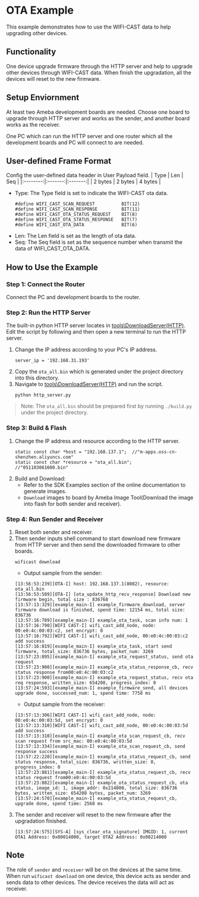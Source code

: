# OTA Example

This example demonstrates how to use the WIFI-CAST data to help upgrading other devices.

## Functionality

One device upgrade firmware through the HTTP server and help to upgrade other devices through WIFI-CAST data. When finish the upgradation, all the devices will reset to the new firmware.

## Setup Enviornment

At least two Ameba development boards are needed. Choose one board to upgrade through HTTP server and works as the sender, and another board works as the receiver.

One PC which can run the HTTP server and one router which all the development boards and PC will connect to are needed. 

## User-defined Frame Format

Config the user-defined data header in User Payload field.
|   Type   |   Len   |   Seq   |
|:--------:|:-------:|:-------:|
|  2 bytes | 2 bytes | 4 bytes |
* Type: The Type field is set to indicate the WIFI-CAST ota data.
    ```
    #define WIFI_CAST_SCAN_REQUEST          BIT(12)
    #define WIFI_CAST_SCAN_RESPONSE         BIT(11)
    #define WIFI_CAST_OTA_STATUS_REQUEST    BIT(8)
    #define WIFI_CAST_OTA_STATUS_RESPONSE   BIT(7)
    #define WIFI_CAST_OTA_DATA              BIT(6)
    ```
* Len: The Len field is set as the length of ota data.
* Seq: The Seq field is set as the sequence number when transmit the data of WIFI_CAST_OTA_DATA.

## How to Use the Example

### Step 1: Connect the Router

Connect the PC and development boards to the router.

### Step 2: Run the HTTP Server

The built-in python HTTP server locates in [tools\DownloadServer(HTTP)](tools/DownloadServer(HTTP)). Edit the script by following and then open a new terminal to run the HTTP server.

1. Change the IP address according to your PC's IP address.
    ```
    server_ip = '192.168.31.193'
    ```
2. Copy the `ota_all.bin` which is generated under the project directory into this directory.
3. Navigate to [tools\DownloadServer(HTTP)](tools/DownloadServer(HTTP)) and run the script.
    ```
    python http_server.py
    ```
> Note: The `ota_all.bin` should be prepared first by running `./build.py` under the project directory.

### Step 3: Build & Flash

1. Change the IP address and resource according to the HTTP server.
    ```
    static const char *host = "192.168.137.1";  //"m-apps.oss-cn-shenzhen.aliyuncs.com"
    static const char *resource = "ota_all.bin";     //"051103061600.bin"
    ```
2. Build and Download:
   * Refer to the SDK Examples section of the online documentation to generate images.
   * `Download` images to board by Ameba Image Tool(Download the image into flash for both sender and receiver).

### Step 4: Run Sender and Receiver

1. Reset both sender and receiver.
2. Then sender inputs shell command to start download new firmware from HTTP server and then send the downloaded firmware to other boards.
    ```
    wificast download
    ```
    * Output sample from the sender:
    ```
    [13:56:53:239][OTA-I] host: 192.168.137.1(8082), resource: ota_all.bin
    [13:56:53:589][OTA-I] [ota_update_http_recv_response] Download new firmware begin, total size : 836768
    [13:57:13:329][example_main-I] example_firmware_download, server firmware download is finished, spend time: 12154 ms, total size: 836736
    [13:57:16:789][example_main-I] example_ota_task, scan info num: 1
    [13:57:16:790][WIFI CAST-I] wifi_cast_add_node, node: 00:e0:4c:00:03:c2, set encrypt: 0
    [13:57:16:792][WIFI CAST-I] wifi_cast_add_node, 00:e0:4c:00:03:c2 add success
    [13:57:16:819][example_main-I] example_ota_task, start send firmware, total_size: 836736 bytes, packet_num: 3269
    [13:57:23:895][example_main-I] example_ota_request_status, send ota request
    [13:57:23:900][example_main-I] example_ota_status_response_cb, recv status response from00:e0:4c:00:03:c2
    [13:57:23:900][example_main-I] example_ota_request_status, recv ota req response, written_size: 654208, progress_index: 0
    [13:57:24:593][example_main-I] example_firmware_send, all devices upgrade done, successed_num: 1, spend time: 7758 ms
    ```
    * Output sample from the receiver:
    ```
    [13:57:13:306][WIFI CAST-I] wifi_cast_add_node, node: 00:e0:4c:00:03:5d, set encrypt: 0
    [13:57:13:310][WIFI CAST-I] wifi_cast_add_node, 00:e0:4c:00:03:5d add success
    [13:57:13:310][example_main-I] example_ota_scan_request_cb, recv scan request from src_mac: 00:e0:4c:00:03:5d
    [13:57:13:334][example_main-I] example_ota_scan_request_cb, send response success
    [13:57:22:220][example_main-I] example_ota_status_request_cb, send status response, total_size: 836736, written_size: 0, progress_index: 0
    [13:57:23:881][example_main-I] example_ota_status_request_cb, recv status request from00:e0:4c:00:03:5d
    [13:57:23:882][example_main-I] example_ota_status_request_cb, ota status, image_id: 1, image_addr: 0x214000, total_size: 836736 bytes, written_size: 654208 bytes, packet_num: 3269
    [13:57:24:570][example_main-I] example_ota_status_request_cb, upgrade done, spend time: 2568 ms
    ```
3. The sender and receiver will reset to the new firmware after the upgradation finished.
    ```
    [13:57:24:575][SYS-A] [sys_clear_ota_signature] IMGID: 1, current OTA1 Address: 0x00014000, target OTA2 Address: 0x00214000
    ```

## Note
The role of `sender` and `receiver` will be on the devices at the same time. When run `wificast download` on one device, this device acts as sender and sends data to other devices. The device receives the data will act as receiver.
